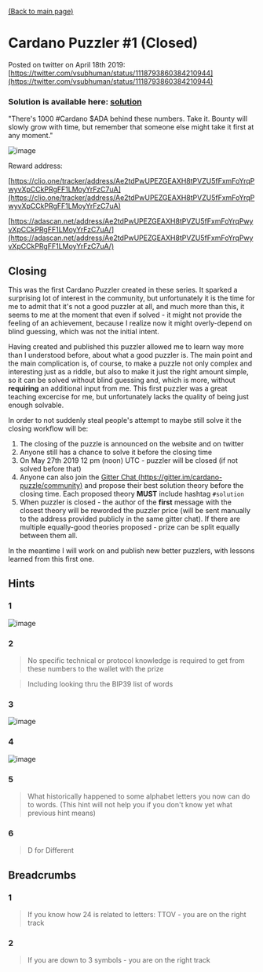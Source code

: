 [(Back to main page)](./..)

# Cardano Puzzler #1 (Closed)

Posted on twitter on April 18th 2019: [https://twitter.com/vsubhuman/status/1118793860384210944](https://twitter.com/vsubhuman/status/1118793860384210944)

### Solution is available here: [solution](./SOLUTION.md)

"There's 1000 #Cardano $ADA behind these numbers. Take it. Bounty will slowly grow with time, but remember that someone else might take it first at any moment."

![image](https://user-images.githubusercontent.com/5585355/56515020-8a59d980-653f-11e9-82eb-0ff2ae915c9c.png)

Reward address:

[https://clio.one/tracker/address/Ae2tdPwUPEZGEAXH8tPVZU5fFxmFoYrqPwyvXpCCkPRgFF1LMoyYrFzC7uA](https://clio.one/tracker/address/Ae2tdPwUPEZGEAXH8tPVZU5fFxmFoYrqPwyvXpCCkPRgFF1LMoyYrFzC7uA)

[https://adascan.net/address/Ae2tdPwUPEZGEAXH8tPVZU5fFxmFoYrqPwyvXpCCkPRgFF1LMoyYrFzC7uA/](https://adascan.net/address/Ae2tdPwUPEZGEAXH8tPVZU5fFxmFoYrqPwyvXpCCkPRgFF1LMoyYrFzC7uA/)

## Closing

This was the first Cardano Puzzler created in these series. It sparked a surprising lot of interest in the community, but unfortunately it is the time for me to admit that it's not a good puzzler at all, and much more than this, it seems to me at the moment that even if solved - it might not provide the feeling of an achievement, because I realize now it might overly-depend on blind guessing, which was not the initial intent.

Having created and published this puzzler allowed me to learn way more than I understood before, about what a good puzzler is. The main point and the main complication is, of course, to make a puzzle not only complex and interesting just as a riddle, but also to make it just the right amount simple, so it can be solved without blind guessing and, which is more, without **requiring** an additional input from me. This first puzzler was a great teaching excercise for me, but unfortunately lacks the quality of being just enough solvable.

In order to not suddenly steal people's attempt to maybe still solve it the closing workflow will be:
1. The closing of the puzzle is announced on the website and on twitter
2. Anyone still has a chance to solve it before the closing time
3. On May 27th 2019 12 pm (noon) UTC - puzzler will be closed (if not solved before that)
4. Anyone can also join the [Gitter Chat (https://gitter.im/cardano-puzzle/community)](https://gitter.im/cardano-puzzle/community) and propose their best solution theory before the closing time. Each proposed theory **MUST** include hashtag `#solution`
5. When puzzler is closed - the author of the **first** message with the closest theory will be reworded the puzzler price (will be sent manually to the address provided publicly in the same gitter chat). If there are multiple equally-good theories proposed - prize can be split equally between them all.

In the meantime I will work on and publish new better puzzlers, with lessons learned from this first one.

## Hints

### 1

![image](https://user-images.githubusercontent.com/5585355/56515148-e3297200-653f-11e9-86a8-67e2ae81e07f.png)

### 2

> No specific technical or protocol knowledge is required to get from these numbers to the wallet with the prize

> Including looking thru the BIP39 list of words

### 3

![image](https://user-images.githubusercontent.com/5585355/56515210-0b18d580-6540-11e9-99e4-30998d7f2418.png)

### 4

![image](https://user-images.githubusercontent.com/5585355/56515244-1d930f00-6540-11e9-8710-34e470546c7a.png)

### 5

> What historically happened to some alphabet letters you now can do to words. (This hint will not help you if you don't know yet what previous hint means)

### 6

> D for Different

## Breadcrumbs

### 1

> If you know how 24 is related to letters: TTOV - you are on the right track

### 2

> If you are down to 3 symbols - you are on the right track
